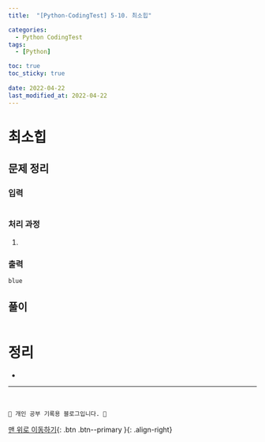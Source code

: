 ```yaml
---
title:  "[Python-CodingTest] 5-10. 최소힙"

categories:
  - Python CodingTest
tags:
  - [Python]

toc: true
toc_sticky: true
 
date: 2022-04-22
last_modified_at: 2022-04-22
---
```


# 최소힙
## 문제 정리
### 입력
```

```
### 처리 과정
1. 

### 출력
```
blue
```
## 풀이
```py

```

# 정리
- 

***
<br>

    💛 개인 공부 기록용 블로그입니다. 👻

[맨 위로 이동하기](#){: .btn .btn--primary }{: .align-right}